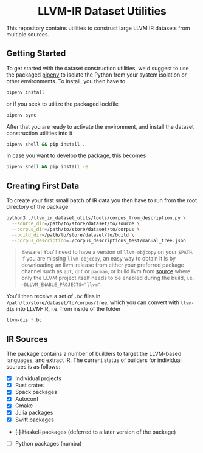 <h1 align='center'>LLVM-IR Dataset Utilities</h1>

This repository contains utilities to construct large LLVM IR datasets from
multiple sources.

## Getting Started

To get started with the dataset construction utilities, we'd suggest to use the packaged [pipenv](https://pipenv.pypa.io) to isolate the Python from your system isolation or other environments. To install, you then have to

```bash
pipenv install
```

or if you seek to utilize the packaged lockfile

```bash
pipenv sync
```

After that you are ready to activate the environment, and install the dataset construction utilities into it

```bash
pipenv shell && pip install .
```

In case you want to develop the package, this becomes

```bash
pipenv shell && pip install -e .
```

## Creating First Data

To create your first small batch of IR data you then have to run from the root directory of the package

```bash
python3 ./llvm_ir_dataset_utils/tools/corpus_from_description.py \
  --source_dir=/path/to/store/dataset/to/source \
  --corpus_dir=/path/to/store/dataset/to/corpus \
  --build_dir=/path/to/store/dataset/to/build \
  --corpus_description=./corpus_descriptions_test/manual_tree.json
```

> Beware! You'll need to have a version of `llvm-objcopy` on your `$PATH`. If you are missing `llvm-objcopy`, an easy way to obtain it is by downloading an llvm-release from either your preferred package channel such as `apt`, `dnf` or `pacman`, or build llvm from [source](https://github.com/llvm/llvm-project) where only the LLVM project itself needs to be enabled during the build, i.e. `-DLLVM_ENABLE_PROJECTS="llvm"`.

You'll then receive a set of `.bc` files in `/path/to/store/dataset/to/corpus/tree`, which you can convert with `llvm-dis` into LLVM-IR, i.e. from inside of the folder

```bash
llvm-dis *.bc
```

## IR Sources

The package contains a number of builders to target the LLVM-based languages, and extract IR. The current status of builders for individual sources is as follows:

- [x] Individual projects
- [x] Rust crates
- [x] Spack packages
- [x] Autoconf
- [x] Cmake
- [x] Julia packages
- [x] Swift packages
- ~~[ ] Haskell packages~~ (deferred to a later version of the package)
- [ ] Python packages (numba)
